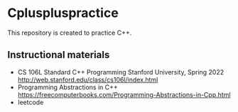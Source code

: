 # Cpluspluspractice
This repository is created to practice C++.

## Instructional materials
 - CS 106L  Standard C++ Programming  Stanford University, Spring 2022
    http://web.stanford.edu/class/cs106l/index.html
 - Programming Abstractions in C++ 
    https://freecomputerbooks.com/Programming-Abstractions-in-Cpp.html
 - leetcode
